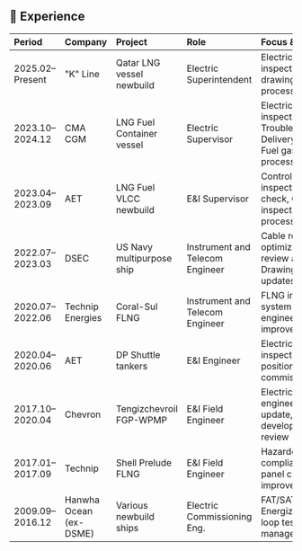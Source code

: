 ## 🧰 Experience

| Period         | Company                    | Project                          | Role                          | Focus & Scope                                                                                                                                                                             |
|:---------------|:---------------------------|:---------------------------------|:------------------------------|:------------------------------------------------------------------------------------------------------------------------------------------------------------------------------------------|
| 2025.02–Present|   "K" Line                | Qatar LNG vessel newbuild        | Electric Superintendent       | Electrical QA/QC inspection, FAT, drawing approval, LNG process test, I/O test                                                                                                            |
| 2023.10–2024.12|   CMA CGM                  | LNG Fuel Container vessel        | Electric Supervisor           | Electrical QA/QC inspection, Troubleshooting, Delivery management, Fuel gas handling process confirmation                                                                                 |
| 2023.04–2023.09|   AET                     | LNG Fuel VLCC newbuild           | E&I Supervisor                | Control panel inspection, Interface check, Quality inspection, Fuel gas process confirmation                                                                                              |
| 2022.07–2023.03|   DSEC                   | US Navy multipurpose ship        | Instrument and Telecom Engineer             | Cable routing optimization, 3D model review and update, Drawing/documentation updates                                                                                                     |
| 2020.07–2022.06|   Technip Energies         | Coral-Sul FLNG                   | Instrument and Telecom Engineer      | FLNG instrumentation system design, Field engineering, System improvement                                                                                                               |
| 2020.04–2020.06|   AET                     | DP Shuttle tankers               | E&I Engineer                  | Electrical QA/QC inspection, Dynamic positioning system commissioning, FMEA                                                                                                               |
| 2017.10–2020.04|   Chevron                 | Tengizchevroil FGP-WPMP          | E&I Field Engineer            | Electrical field engineering, Drawing update, Design development, 3D model review                                                                                                         |
| 2017.01–2017.09|   Technip                 | Shell Prelude FLNG               | E&I Field Engineer            | Hazardous area compliance, LV/MV panel check, System improvement                                                                                                                          |
| 2009.09–2016.12|   Hanwha Ocean (ex-DSME)   | Various newbuild ships           | Electric Commissioning Eng.   | FAT/SAT, Sea trial, Energization, Relay & loop test, Project management                                                                                                                   |

